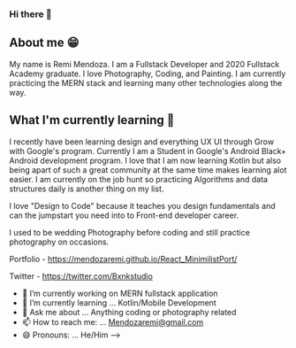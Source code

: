 ### Hi there 👋

## About me 😁

My name is Remi Mendoza. I am a Fullstack Developer and 2020 Fullstack Academy graduate. I love Photography, Coding, and Painting.
I am currently practicing the MERN stack and learning many other technologies along the way.


## What I'm currently learning 📓

I recently have been learning design and everything UX UI through Grow with Google's program.
Currently I am a Student in Google's Android Black+ Android development program.
I love that I am now learning Kotlin but also being apart of such a great community at the same time makes learning alot easier.
I am currently on the job hunt so practicing Algorithms and data structures daily is another thing on my list.

I love "Design to Code" because it teaches you design fundamentals and can the jumpstart you need into to Front-end developer career.

I used to be wedding Photography before coding and still practice photography on occasions. 

Portfolio - https://mendozaremi.github.io/React_MinimilistPort/

Twitter - https://twitter.com/Bxnkstudio

- 🔭 I’m currently working on MERN fullstack application
- 🌱 I’m currently learning ... Kotlin/Mobile Development
- 💬 Ask me about ... Anything coding or photography related
- 📫 How to reach me: ... Mendozaremi@gmail.com
- 😄 Pronouns: ... He/Him
-->
